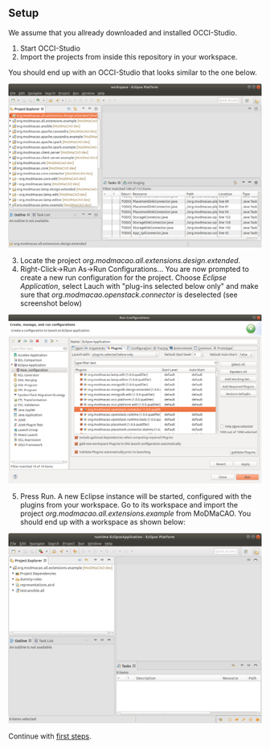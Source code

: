 
## Setup
We assume that you allready downloaded and installed OCCI-Studio.
1. Start OCCI-Studio
2. Import the projects from inside this repository in your workspace.

You should end up with an OCCI-Studio that looks similar to the one below.

<p align="center">
  <img src="workspace-after-import.png" alt="OCCI-Studio after import" width="600"/>
</p>


3. Locate the project *org.modmacao.all.extensions.design.extended*.
4. Right-Click->Run As->Run Configurations... You are now prompted to create a new run configuration for 
the project. Choose *Eclipse Application*, select Lauch with "plug-ins selected below only" and make sure
that *org.modmacao.openstack.connector* is deselected (see screenshot below)

<p align="center">
  <img src="create-run-configuration.png" alt="Run Configuration Creation" width="600"/>
</p>

5. Press Run. A new Eclipse instance will be started, configured with the plugins from your workspace. Go to its
workspace and import the project *org.modmacao.all.extensions.example* from MoDMaCAO. You should end up with a 
workspace as shown below:

<p align="center">
  <img src="setup-example-project.png" alt="Setup example project" width="600"/>
</p>

Continue with [first steps](firststeps.md).

